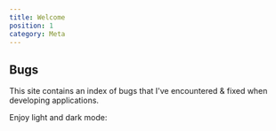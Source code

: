 ```yaml
---
title: Welcome
position: 1
category: Meta
---
```


## Bugs

This site contains an index of bugs that I've encountered & fixed when developing applications.

<p class="flex items-center">Enjoy light and dark mode:&nbsp;<app-color-switcher class="inline-flex ml-2"></app-color-switcher></p>
